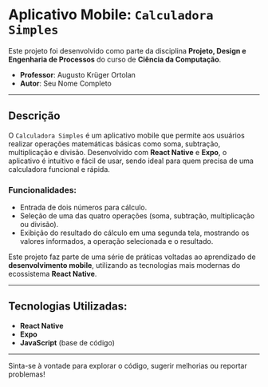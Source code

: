 # Aplicativo Mobile: `Calculadora Simples`

Este projeto foi desenvolvido como parte da disciplina **Projeto, Design e Engenharia de Processos** do curso de **Ciência da Computação**.

- **Professor**: Augusto Krüger Ortolan  
- **Autor**: Seu Nome Completo

---

## Descrição

O `Calculadora Simples` é um aplicativo mobile que permite aos usuários realizar operações matemáticas básicas como soma, subtração, multiplicação e divisão. Desenvolvido com **React Native** e **Expo**, o aplicativo é intuitivo e fácil de usar, sendo ideal para quem precisa de uma calculadora funcional e rápida.

### Funcionalidades:

- Entrada de dois números para cálculo.
- Seleção de uma das quatro operações (soma, subtração, multiplicação ou divisão).
- Exibição do resultado do cálculo em uma segunda tela, mostrando os valores informados, a operação selecionada e o resultado.

Este projeto faz parte de uma série de práticas voltadas ao aprendizado de **desenvolvimento mobile**, utilizando as tecnologias mais modernas do ecossistema **React Native**.

---

## Tecnologias Utilizadas:

- **React Native**
- **Expo**
- **JavaScript** (base de código)

---

Sinta-se à vontade para explorar o código, sugerir melhorias ou reportar problemas!

